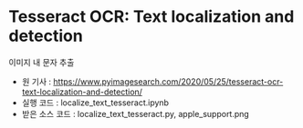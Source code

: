 # Tesseract OCR: Text localization and detection

이미지 내 문자 추출

- 원 기사 : https://www.pyimagesearch.com/2020/05/25/tesseract-ocr-text-localization-and-detection/
- 실행 코드 : localize_text_tesseract.ipynb
- 받은 소스 코드 : localize_text_tesseract.py, apple_support.png
